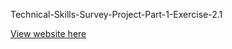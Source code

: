 Technical-Skills-Survey-Project-Part-1-Exercise-2.1

[View website here](https://chrisopo2021.github.io/Technical-Skills-Survey-Project-Part-1-Exercise-2.1/)
